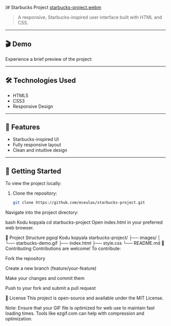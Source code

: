 )# Starbucks Project
[starbucks-project.webm](https://github.com/user-attachments/assets/3da2c3df-868b-4a88-b97f-92cd2975c756)


> A responsive, Starbucks-inspired user interface built with HTML and CSS.

---


## 🎬 Demo

Experience a brief preview of the project:




---

## 🛠️ Technologies Used

- HTML5
- CSS3
- Responsive Design

---

## 🌟 Features

- Starbucks-inspired UI
- Fully responsive layout
- Clean and intuitive design

---

## 🚀 Getting Started

To view the project locally:

1. Clone the repository:

   ```bash
   git clone https://github.com/eceulas/starbucks-project.git
Navigate into the project directory:

bash
Kodu kopyala
cd starbucks-project
Open index.html in your preferred web browser.

📂 Project Structure
pgsql
Kodu kopyala
starbucks-project/
├── images/
│   └── starbucks-demo.gif
├── index.html
├── style.css
└── README.md
🤝 Contributing
Contributions are welcome! To contribute:

Fork the repository

Create a new branch (feature/your-feature)

Make your changes and commit them

Push to your fork and submit a pull request

📄 License
This project is open-source and available under the MIT License.

Note: Ensure that your GIF file is optimized for web use to maintain fast loading times. Tools like ezgif.com can help with compression and optimization.

